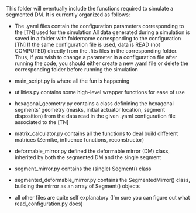 This folder will eventually include the functions required to simulate a segmented DM.
It is currently organized as follows:

- The .yaml files contain the configuration parameters corresponding to the [TN] used for the simulation
All data generated during a simulation is saved in a folder with foldername corresponding to the configuration [TN]
If the same configuration file is used, data is READ (not COMPUTED) directly from the .fits files in the corresponding folder.
Thus, if you wish to change a parameter in a configuration file after running the code, you should either create a new .yaml file or delete the
corresponding folder before running the simulation

- main_script.py is where all the fun is happening

- utilities.py contains some high-level wrapper functions for ease of use

- hexagonal_geometry.py contains a class definining the hexagonal segments' geometry (masks, initial actuator location, segment disposition)
  from the data read in the given .yaml configuration file associated to the [TN]

- matrix_calculator.py contains all the functions to deal build different matrices (Zernike, influence functions, reconstructor)

- deformable_mirror.py defined the deformable mirror (DM) class, inherited by both the segmented DM and the single segment

- segment_mirror.py contains the (single) Segment() class

- segmented_deformable_mirror.py contains the SegmentedMirror() class, building the mirror as an array of Segment() objects

- all other files are quite self explanatory (I'm sure you can figure out what read_configuration.py does)
